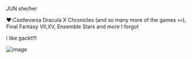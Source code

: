 JUN she/her

❤:Castlevania Dracula X Chronicles (and so many more of the games 💀💀), Final Fantasy VII,XV, Ensemble Stars and more I forgot 


i like gackt!!!

![image](https://github.com/meltingrougesoul/meltingrougesoul/assets/130944946/bc614532-7997-4998-8226-38081d27cdfd)
